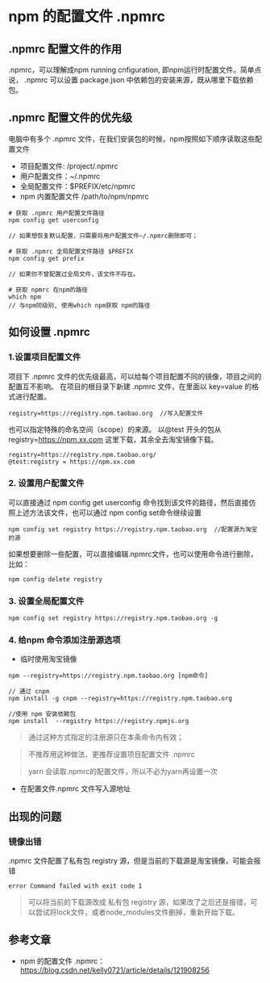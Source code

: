# npm 的配置文件 .npmrc

## .npmrc 配置文件的作用

.npmrc，可以理解成npm running cnfiguration, 即npm运行时配置文件。简单点说， .npmrc 可以设置 package.json 中依赖包的安装来源，既从哪里下载依赖包。

## .npmrc 配置文件的优先级

电脑中有多个 .npmrc 文件，在我们安装包的时候，npm按照如下顺序读取这些配置文件

- 项目配置文件: /project/.npmrc
- 用户配置文件：~/.npmrc
- 全局配置文件：$PREFIX/etc/npmrc
- npm 内置配置文件 /path/to/npm/npmrc

```
# 获取 .npmrc 用户配置文件路径
npm config get userconfig

// 如果想恢复默认配置，只需要将用户配置文件~/.npmrc删除即可；
```

```
# 获取 .npmrc 全局配置文件路径 $PREFIX
npm config get prefix

// 如果你不曾配置过全局文件，该文件不存在。
```


```
# 获取 npmrc 在npm的路径 
which npm
// 与npm同级别, 使用which npm获取 npm的路径

```

## 如何设置 .npmrc

### 1.设置项目配置文件

项目下 .npmrc 文件的优先级最高，可以给每个项目配置不同的镜像，项目之间的配置互不影响。
在项目的根目录下新建 .npmrc 文件，在里面以 key=value 的格式进行配置。

```
registry=https://registry.npm.taobao.org  //写入配置文件
```
也可以指定特殊的命名空间（scope）的来源。
以@test 开头的包从 registry=https://npm.xx.com 这里下载，其余全去淘宝镜像下载。

```
registry=https://registry.npm.taobao.org/
@test:registry = https://npm.xx.com
```

### 2. 设置用户配置文件
可以直接通过 npm config get userconfig 命令找到该文件的路径，然后直接仿照上述方法该文件，也可以通过 npm config set命令继续设置

```
npm config set registry https://registry.npm.taobao.org  //配置源为淘宝的源
```
如果想要删除一些配置，可以直接编辑.npmrc文件，也可以使用命令进行删除，比如：

```
npm config delete registry

```
### 3. 设置全局配置文件

```
npm config set registry https://registry.npm.taobao.org -g

```
### 4. 给npm 命令添加注册源选项

- 临时使用淘宝镜像

```
npm --registry=https://registry.npm.taobao.org [npm命令]

// 通过 cnpm
npm install -g cnpm --registry=https://registry.npm.taobao.org

//使用 npm 安装依赖包
npm install  --registry https://registry.npmjs.org
```
> 通过这种方式指定的注册源只在本条命令内有效；

> 不推荐用这种做法，更推荐设置项目配置文件 .npmrc

> yarn 会读取.npmrc的配置文件，所以不必为yarn再设置一次

- 在配置文件.npmrc 文件写入源地址

## 出现的问题
### 镜像出错
.npmrc 文件配置了私有包 registry 源，但是当前的下载源是淘宝镜像，可能会报错
```
error Command failed with exit code 1
```
> 可以将当前的下载源改成 私有包 registry 源，如果改了之后还是报错，可以尝试将lock文件，或者node_modules文件删掉，重新开始下载。

## 参考文章
- npm 的配置文件 .npmrc：https://blog.csdn.net/kelly0721/article/details/121908256